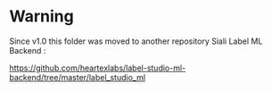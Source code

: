 # Warning

Since v1.0 this folder was moved to another repository Siali Label ML Backend :

https://github.com/heartexlabs/label-studio-ml-backend/tree/master/label_studio_ml